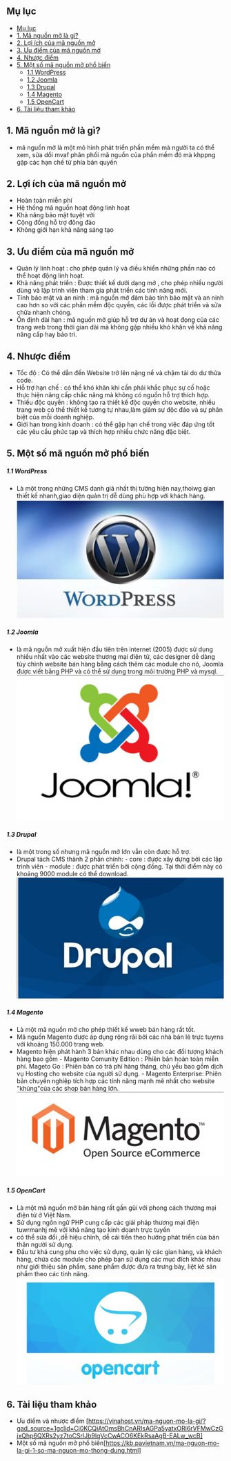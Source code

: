 ## Mụ lục
- [Mụ lục](#mụ-lục)
- [1. Mã nguồn mở là gì?](#1-mã-nguồn-mở-là-gì)
- [2. Lợi ích của mã nguồn mở](#2-lợi-ích-của-mã-nguồn-mở)
- [3. Ưu điểm của mã nguồn mở](#3-ưu-điểm-của-mã-nguồn-mở)
- [4. Nhược điểm](#4-nhược-điểm)
- [5. Một số mã nguồn mở phổ biến](#5-một-số-mã-nguồn-mở-phổ-biến)
    - [1.1 WordPress](#11-wordpress)
    - [1.2 Joomla](#12-joomla)
    - [1.3 Drupal](#13-drupal)
    - [1.4 Magento](#14-magento)
    - [1.5 OpenCart](#15-opencart)
- [6. Tài liệu tham khảo](#6-tài-liệu-tham-khảo)

## 1. Mã nguồn mở là gì?
- mã nguồn mở là một mô hình phát triển phần mềm mà người ta có thể xem, sửa dổi mvaf phân phối mã nguồn của phần mềm đó mà khppng gặp các hạn chế từ phía bản quyền
## 2. Lợi ích của mã nguồn mở
- Hoàn toàn miễn phí
- Hệ thống mã nguồn hoạt động linh hoạt
- Khả năng bảo mật tuyệt vời
- Cộng đồng hỗ trợ đông đảo
- Không giới hạn khả năng sáng tạo
## 3. Ưu điểm của mã nguồn mở
- Quản lý linh hoạt : cho phép quản lý và điều khiển những phần nào có thể hoạt động linh hoạt.
- Khả năng phát triển : Được thiết kế dưới dạng mở , cho phép nhiều người dùng và lập trình viên tham gia phát triển các tính năng mới.
- Tính bảo mật và an ninh : mã nguồn mở đảm bảo tính bảo mật và an ninh cao hơn so với các phần mềm độc quyền, các lỗi được phát triển và sửa chữa nhanh chóng.
- Ổn định dài hạn : mã nguồn mở giúp hỗ trợ dự án và hoạt đọng của các trang web trong thời gian dài mà không gặp nhiều khó khăn về khả năng nâng cấp hay bảo trì.
## 4. Nhược điểm 
- Tốc độ : Có thể dẫn đến Website trở lên nặng nề và chậm tải do dư thừa code.
- Hỗ trợ hạn chế : có thể khó khăn khi cần phải khắc phục sự cố hoặc thực hiện nâng cấp chắc năng mà không có nguồn hỗ trợ thích hợp.
- Thiếu độc quyền : không tạo ra thiết kế độc quyền cho website, nhiều trang web có thể thiết kế tương tự nhau,làm giảm sự độc đáo và sự phân biệt của mỗi doanh nghiệp.
- Giới hạn trong kinh doanh :  có thể gặp hạn chế trong việc đáp ứng tốt các yêu cầu phức tạp và thích hợp nhiều chức năng đặc biệt.
## 5. Một số mã nguồn mở phổ biến 
##### 1.1 WordPress
- Là một trong những CMS danh giá nhất thị tường hiện nay,thoiwg gian thiết kế nhanh,giao diện quản trị dễ dùng phù hợp với khách hàng.
![Alt text](image.png)
##### 1.2 Joomla 
- là mã nguồn mở xuất hiện đầu tiên trên internet (2005) được sử dụng nhiều nhất vào các website thương mại điện tử, các designer dễ dàng tùy chỉnh website bán hàng bằng cách thêm các module cho nó, Joomla được viết bằng PHP và có thể sử dụng trong môi trường PHP và mysql.
![Alt text](image-1.png)
##### 1.3 Drupal
- là một trong số nhưng mã nguồn mở lớn vẫn còn được hỗ trợ.
- Drupal tách CMS thành 2 phần chính:
\- core : được xây dựng bởi các lập trình viên
\- module : được phát triển bởi cộng đồng. Tại thời điểm này có khoảng 9000 module có thể download.
![Alt text](image-2.png)
##### 1.4 Magento
- Là một mã nguồn mở cho phép thiết kế wweb bán hàng rất tốt.
- Mã nguồn Magento được áp dụng rộng rãi bởi các nhà bán lẻ trực tuyrns với khoảng 150.000 trang web.
- Magento hiện phát hành 3 bản khác nhau dùng cho các đối tượng khách hàng bao gồm
\- Magento Comunity Edition : Phiên bản hoàn toàn miễn phí.
Mageto Go : Phiên bản có trả phí hàng tháng, chủ yếu bao gồm dịch vụ Hosting cho website của người sử dụng.
\- Magento Enterprise: Phiên bản chuyên nghiệp tích hợp các tính năng mạnh mẽ nhất cho website "khủng"của các shop bán hàng lớn.
![Alt text](image-3.png)
##### 1.5 OpenCart
- Là một mã nguồn mở bán hàng rất gần gũi với phong cách thương mại điện tử ở Việt Nam.
- Sử dụng ngôn ngữ PHP cung cấp các giải pháp thương mại điện tuwrmanhj mẽ với khả năng tạo kinh doanh trực tuyến 
- có thể sửa đổi ,dễ hiệu chỉnh, dễ cải tiến theo hướng phát triển của bản thân người sử dụng.
- Đầu tư khá cung phu cho việc sử dụng, quản lý các gian hàng, và khách hàng, chứa các module cho phép bạn sử dụng các mục đích khác nhau như giới thiệu sản phẩm, sane phẩm được đưa ra trưng bày, liệt kê sản phẩm theo các tính năng.
![Alt text](image-4.png)
## 6. Tài liệu tham khảo
- Ưu điểm và nhược điểm [https://vinahost.vn/ma-nguon-mo-la-gi/?gad_source=1gclid=Cj0KCQiAtOmsBhCnARIsAGPa5yatxORl6rVFMwCzGjxQhp6QXRs2yz7toCSrlJb9lqVcCwACO6KEkRsaAgB-EALw_wcB]
- Một số mã nguồn mở phổ biến[https://kb.pavietnam.vn/ma-nguon-mo-la-gi-1-so-ma-nguon-mo-thong-dung.html]
